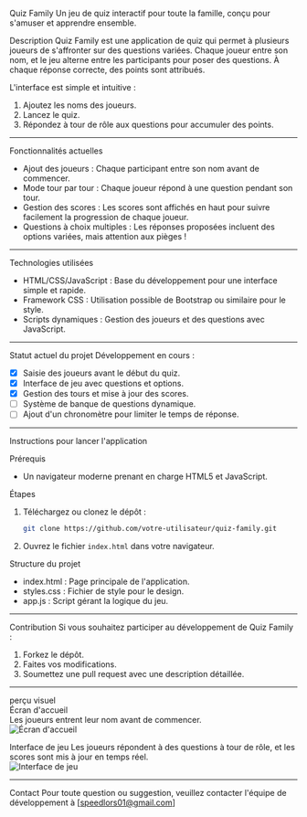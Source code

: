Quiz Family
Un jeu de quiz interactif pour toute la famille, conçu pour s'amuser et apprendre ensemble.

Description
Quiz Family est une application de quiz qui permet à plusieurs joueurs de s'affronter sur des questions variées.
Chaque joueur entre son nom, et le jeu alterne entre les participants pour poser des questions.
À chaque réponse correcte, des points sont attribués.  

L'interface est simple et intuitive :  
1. Ajoutez les noms des joueurs.  
2. Lancez le quiz.  
3. Répondez à tour de rôle aux questions pour accumuler des points.

---

Fonctionnalités actuelles
- Ajout des joueurs : Chaque participant entre son nom avant de commencer.  
- Mode tour par tour : Chaque joueur répond à une question pendant son tour.  
- Gestion des scores : Les scores sont affichés en haut pour suivre facilement la progression de chaque joueur.  
- Questions à choix multiples : Les réponses proposées incluent des options variées, mais attention aux pièges !  

---

Technologies utilisées
- HTML/CSS/JavaScript : Base du développement pour une interface simple et rapide.  
- Framework CSS : Utilisation possible de Bootstrap ou similaire pour le style.  
- Scripts dynamiques : Gestion des joueurs et des questions avec JavaScript.  

---

Statut actuel du projet 
Développement en cours :  
- [x] Saisie des joueurs avant le début du quiz.  
- [x] Interface de jeu avec questions et options.  
- [x] Gestion des tours et mise à jour des scores.  
- [ ] Système de banque de questions dynamique.  
- [ ] Ajout d'un chronomètre pour limiter le temps de réponse.  

---

Instructions pour lancer l'application

Prérequis
- Un navigateur moderne prenant en charge HTML5 et JavaScript.  

Étapes
1. Téléchargez ou clonez le dépôt :  
   ```bash
   git clone https://github.com/votre-utilisateur/quiz-family.git
   ```  
2. Ouvrez le fichier `index.html` dans votre navigateur.  

Structure du projet 
- index.html : Page principale de l'application.  
- styles.css : Fichier de style pour le design.  
- app.js : Script gérant la logique du jeu.  

---

Contribution
Si vous souhaitez participer au développement de Quiz Family :  
1. Forkez le dépôt.  
2. Faites vos modifications.  
3. Soumettez une pull request avec une description détaillée.  

---

perçu visuel  
Écran d'accueil  
Les joueurs entrent leur nom avant de commencer.  
![Écran d'accueil](./screenshots/ecran_accueil.png)

Interface de jeu 
Les joueurs répondent à des questions à tour de rôle, et les scores sont mis à jour en temps réel.  
![Interface de jeu](./screenshots/interface_jeu.png)

---

Contact
Pour toute question ou suggestion, veuillez contacter l'équipe de développement à [speedlors01@gmail.com]
